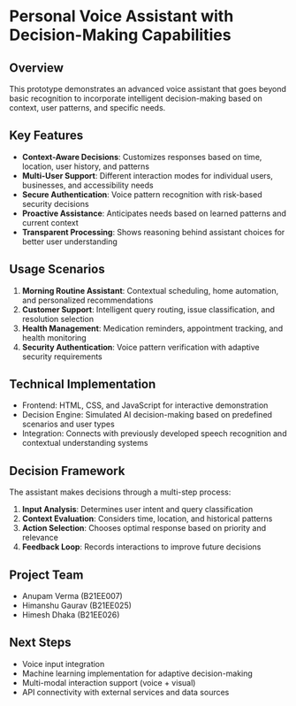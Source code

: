 # Personal Voice Assistant with Decision-Making Capabilities

## Overview
This prototype demonstrates an advanced voice assistant that goes beyond basic recognition to incorporate intelligent decision-making based on context, user patterns, and specific needs.

## Key Features
- **Context-Aware Decisions**: Customizes responses based on time, location, user history, and patterns
- **Multi-User Support**: Different interaction modes for individual users, businesses, and accessibility needs
- **Secure Authentication**: Voice pattern recognition with risk-based security decisions
- **Proactive Assistance**: Anticipates needs based on learned patterns and current context
- **Transparent Processing**: Shows reasoning behind assistant choices for better user understanding

## Usage Scenarios
1. **Morning Routine Assistant**: Contextual scheduling, home automation, and personalized recommendations
2. **Customer Support**: Intelligent query routing, issue classification, and resolution selection
3. **Health Management**: Medication reminders, appointment tracking, and health monitoring
4. **Security Authentication**: Voice pattern verification with adaptive security requirements

## Technical Implementation
- Frontend: HTML, CSS, and JavaScript for interactive demonstration
- Decision Engine: Simulated AI decision-making based on predefined scenarios and user types
- Integration: Connects with previously developed speech recognition and contextual understanding systems

## Decision Framework
The assistant makes decisions through a multi-step process:
1. **Input Analysis**: Determines user intent and query classification
2. **Context Evaluation**: Considers time, location, and historical patterns
3. **Action Selection**: Chooses optimal response based on priority and relevance
4. **Feedback Loop**: Records interactions to improve future decisions

## Project Team
- Anupam Verma (B21EE007)
- Himanshu Gaurav (B21EE025)
- Himesh Dhaka (B21EE026)

## Next Steps
- Voice input integration
- Machine learning implementation for adaptive decision-making
- Multi-modal interaction support (voice + visual)
- API connectivity with external services and data sources
